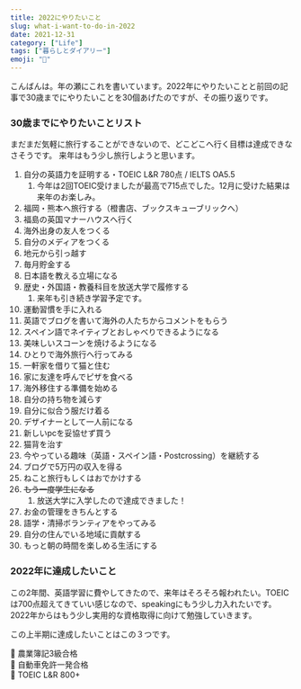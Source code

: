 ```yaml
---
title: 2022にやりたいこと
slug: what-i-want-to-do-in-2022
date: 2021-12-31
category: ["Life"]
tags: ["暮らしとダイアリー"]
emoji: "💬"
---
```


こんばんは。年の瀬にこれを書いています。2022年にやりたいことと前回の記事で30歳までにやりたいことを30個あげたのですが、その振り返りです。

### 30歳までにやりたいことリスト

まだまだ気軽に旅行することができないので、どこどこへ行く目標は達成できなさそうです。
来年はもう少し旅行しようと思います。

1. 自分の英語力を証明する・TOEIC L&R 780点 / IELTS OA5.5
    1. 今年は2回TOEIC受けましたが最高で715点でした。12月に受けた結果は来年のお楽しみ。
2. 福岡・熊本へ旅行する（橙書店、ブックスキューブリックへ）
3. 福島の英国マナーハウスへ行く
4. 海外出身の友人をつくる
5. 自分のメディアをつくる
6. 地元から引っ越す
7. 毎月貯金する
8. 日本語を教える立場になる
9. 歴史・外国語・教養科目を放送大学で履修する
    1. 来年も引き続き学習予定です。
10. 運動習慣を手に入れる
11. 英語でブログを書いて海外の人たちからコメントをもらう
12. スペイン語でネイティブとおしゃべりできるようになる
13. 美味しいスコーンを焼けるようになる
14. ひとりで海外旅行へ行ってみる
15. 一軒家を借りて猫と住む
16. 家に友達を呼んでピザを食べる
17. 海外移住する準備を始める
18. 自分の持ち物を減らす
19. 自分に似合う服だけ着る
20. デザイナーとして一人前になる
21. 新しいpcを妥協せず買う
22. 猫背を治す
23. 今やっている趣味（英語・スペイン語・Postcrossing）を継続する
24. ブログで5万円の収入を得る
25. ねこと旅行もしくはおでかけする
26. ~~もう一度学生になる~~
    1. 放送大学に入学したので達成できました！
27. お金の管理をきちんとする
28. 語学・清掃ボランティアをやってみる
29. 自分の住んでいる地域に貢献する
30. もっと朝の時間を楽しめる生活にする
  

  
### 2022年に達成したいこと

この2年間、英語学習に費やしてきたので、来年はそろそろ報われたい。TOEICは700点超えてきていい感じなので、speakingにもう少し力入れたいです。2022年からはもう少し実用的な資格取得に向けて勉強していきます。

この上半期に達成したいことはこの３つです。

🎯 農業簿記3級合格  
🎯 自動車免許一発合格  
🎯 TOEIC L&R 800+
